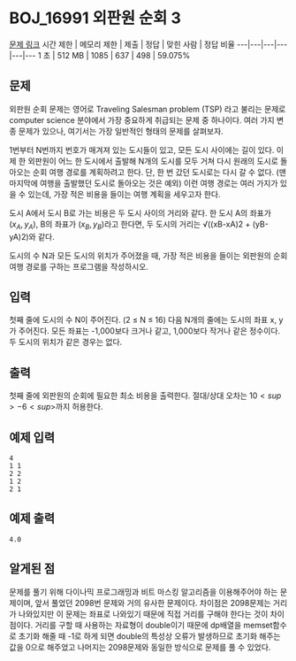 # BOJ_16991 외판원 순회 3
[문제 링크](https://www.acmicpc.net/problem/16991)
시간 제한 |	메모리 제한 |	제출 |	정답 |	맞힌 사람 |	정답 비율
---|---|---|---|---|---
1 초 |	512 MB |	1085	| 637 |	498 |	59.075%

## 문제
외판원 순회 문제는 영어로 Traveling Salesman problem (TSP) 라고 불리는 문제로 computer science 분야에서 가장 중요하게 취급되는 문제 중 하나이다. 여러 가지 변종 문제가 있으나, 여기서는 가장 일반적인 형태의 문제를 살펴보자.

1번부터 N번까지 번호가 매겨져 있는 도시들이 있고, 모든 도시 사이에는 길이 있다. 이제 한 외판원이 어느 한 도시에서 출발해 N개의 도시를 모두 거쳐 다시 원래의 도시로 돌아오는 순회 여행 경로를 계획하려고 한다. 단, 한 번 갔던 도시로는 다시 갈 수 없다. (맨 마지막에 여행을 출발했던 도시로 돌아오는 것은 예외) 이런 여행 경로는 여러 가지가 있을 수 있는데, 가장 적은 비용을 들이는 여행 계획을 세우고자 한다.

도시 A에서 도시 B로 가는 비용은 두 도시 사이의 거리와 같다. 한 도시 A의 좌표가 $(x_{A}, y_{A})$, B의 좌표가 $(x_{B}, y_{B})$라고 한다면, 두 도시의 거리는 √((xB-xA)2 + (yB-yA)2)와 같다.

도시의 수 N과 모든 도시의 위치가 주어졌을 때, 가장 적은 비용을 들이는 외판원의 순회 여행 경로를 구하는 프로그램을 작성하시오.

## 입력
첫째 줄에 도시의 수 N이 주어진다. (2 ≤ N ≤ 16) 다음 N개의 줄에는 도시의 좌표 x, y가 주어진다. 모든 좌표는 -1,000보다 크거나 같고, 1,000보다 작거나 같은 정수이다. 두 도시의 위치가 같은 경우는 없다.

## 출력
첫째 줄에 외판원의 순회에 필요한 최소 비용을 출력한다. 절대/상대 오차는 $10<sup>-6<sup>$까지 허용한다.

## 예제 입력
```
4
1 1
2 2
1 2
2 1
```

## 예제 출력
```
4.0
```

## 알게된 점
문제를 풀기 위해 다이나믹 프로그래밍과 비트 마스킹 알고리즘을 이용해주어야 하는 문제이며, 앞서 풀었던 2098번 문제와 거의 유사한 문제이다.
차이점은 2098문제는 거리가 나와있지만 이 문제는 좌표로 나와있기 때문에 직접 거리를 구해야 한다는 것이 차이점이다.
거리를 구할 때 사용하는 자료형이 double이기 때문에 dp배열을 memset함수로 초기화 해줄 때 -1로 하게 되면 double의 특성상 오류가 발생하므로 초기화 해주는 값을 0으로 해주었고 나머지는 2098문제와 동일한 방식으로 문제를 풀 수 있었다.
